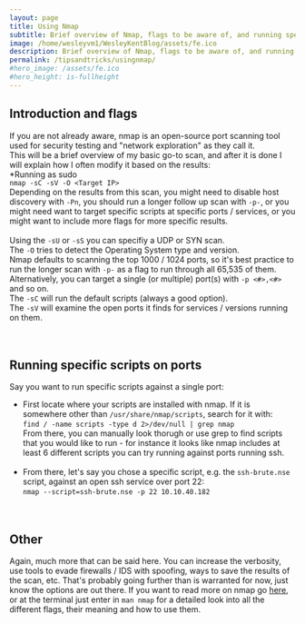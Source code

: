 ```yaml
---
layout: page
title: Using Nmap
subtitle: Brief overview of Nmap, flags to be aware of, and running specific scripts
image: /home/wesleyvm1/WesleyKentBlog/assets/fe.ico
description: Brief overview of Nmap, flags to be aware of, and running specific scripts
permalink: /tipsandtricks/usingnmap/
#hero_image: /assets/fe.ico
#hero_height: is-fullheight
---
```


## Introduction and flags
If you are not already aware, nmap is an open-source port scanning tool used for security testing and "network exploration" as they call it.<br>
This will be a brief overview of my basic go-to scan, and after it is done I will explain how I often modify it based on the results:<br>
*Running as sudo<br>
`nmap -sC -sV -O <Target IP>`<br>
Depending on the results from this scan, you might need to disable host discovery with `-Pn`, you should run a longer follow up scan with `-p-`, or you might need want to target specific scripts at specific ports / services, or you might want to include more flags for more specific results.
<br><br>
Using the `-sU` or `-sS` you can specifiy a UDP or SYN scan.<br>
The `-O` tries to detect the Operating System type and version.<br>
Nmap defaults to scanning the top 1000 / 1024 ports, so it's best practice to run the longer scan with `-p-` as a flag to run through all 65,535 of them. Alternatively, you can target a single (or multiple) port(s) with `-p <#>,<#>` and so on. <br>
The `-sC` will run the default scripts (always a good option).<br>
The `-sV` will examine the open ports it finds for services / versions running on them.<br>
<br><br>
## Running specific scripts on ports
Say you want to run specific scripts against a single port:<br>
- First locate where your scripts are installed with nmap. If it is somewhere other than `/usr/share/nmap/scripts`, search for it with:<br>
`find / -name scripts -type d 2>/dev/null | grep nmap`<br>
From there, you can manually look thorugh or use grep to find scripts that you would like to run - for instance it looks like nmap includes at least 6 different scripts you can try running against ports running ssh.<br><br>
- From there, let's say you chose a specific script, e.g. the `ssh-brute.nse` script, against an open ssh service over port 22:<br>
`nmap --script=ssh-brute.nse -p 22 10.10.40.182`<br>
<br><br>

## Other
Again, much more that can be said here. You can increase the verbosity, use tools to evade firewalls / IDS with spoofing, ways to save the results of the scan, etc. That's probably going further than is warranted for now, just know the options are out there. If you want to read more on nmap go [here](https://nmap.org/), or at the terminal just enter in `man nmap` for a detailed look into all the different flags, their meaning and how to use them.<br>
